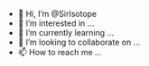- 👋 Hi, I’m @SirIsotope
- 👀 I’m interested in ...
- 🌱 I’m currently learning ...
- 💞️ I’m looking to collaborate on ...
- 📫 How to reach me ...

<!---
SirIsotope/SirIsotope is a ✨ special ✨ repository because its `README.md` (this file) appears on your GitHub profile.
You can click the Preview link to take a look at your changes.
--->
